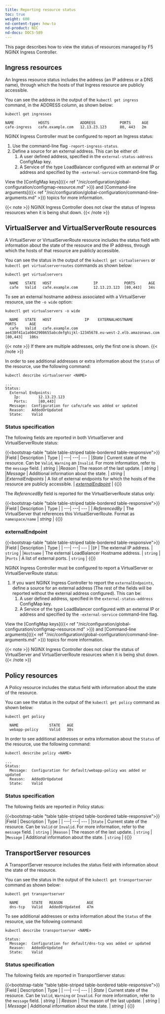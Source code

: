 ```yaml
---
title: Reporting resource status
toc: true
weight: 600
nd-content-type: how-to
nd-product: NIC
nd-docs: DOCS-589
---
```


This page describes how to view the status of resources managed by F5 NGINX Ingress Controller.

## Ingress resources

An Ingress resource status includes the address (an IP address or a DNS name), through which the hosts of that Ingress resource are publicly accessible.

You can see the address in the output of the `kubectl get ingress` command, in the ADDRESS column, as shown below:

```shell
kubectl get ingresses
```
```text
NAME           HOSTS              ADDRESS           PORTS     AGE
cafe-ingress   cafe.example.com   12.13.23.123      80, 443   2m
```

NGINX Ingress Controller must be configured to report an Ingress status:

1. Use the command-line flag `-report-ingress-status`.
1. Define a source for an external address. This can be either of:
    1. A user defined address, specified in the `external-status-address` ConfigMap key.
    1. A Service of the type LoadBalancer configured with an external IP or address and specified by the `-external-service` command-line flag.

View the [ConfigMap keys]({{< ref "/nic/configuration/global-configuration/configmap-resource.md" >}}) and [Command-line arguments]({{< ref "/nic/configuration/global-configuration/command-line-arguments.md" >}}) topics for more information.

{{< note >}} NGINX Ingress Controller does not clear the status of Ingress resources when it is being shut down. {{< /note >}}

## VirtualServer and VirtualServerRoute resources

A VirtualServer or VirtualServerRoute resource includes the status field with information about the state of the resource and the IP address, through which the hosts of that resource are publicly accessible.

You can see the status in the output of the `kubectl get virtualservers` or `kubectl get virtualserverroutes` commands as shown below:

```shell
kubectl get virtualservers
```
```text
  NAME   STATE   HOST                   IP            PORTS      AGE
  cafe   Valid   cafe.example.com       12.13.23.123  [80,443]   34s
```

To see an external hostname address associated with a VirtualServer resource, use the `-o wide` option:

```shell
kubectl get virtualservers -o wide
```
```text
  NAME   STATE   HOST               IP    EXTERNALHOSTNAME                                                         PORTS      AGE
  cafe   Valid   cafe.example.com         ae430f41a1a0042908655abcdefghijkl-12345678.eu-west-2.elb.amazonaws.com   [80,443]   106s
```

{{< note >}} If there are multiple addresses, only the first one is shown. {{< /note >}}

In order to see additional addresses or extra information about the `Status` of the resource, use the following command:

```shell
kubectl describe virtualserver <NAME>
```
```text
...
Status:
  External Endpoints:
    Ip:        12.13.23.123
    Ports:     [80,443]
  Message:  Configuration for cafe/cafe was added or updated
  Reason:   AddedOrUpdated
  State:    Valid
```

### Status specification

The following fields are reported in both VirtualServer and VirtualServerRoute status:

{{<bootstrap-table "table table-striped table-bordered table-responsive">}}
|Field | Description | Type |
| ---| ---| --- |
|*State* | Current state of the resource. Can be ``Valid``, ``Warning`` an ``Invalid``. For more information, refer to the ``message`` field. | *string* |
|*Reason* | The reason of the last update. | *string* |
|*Message* | Additional information about the state. | *string* |
|*ExternalEndpoints* | A list of external endpoints for which the hosts of the resource are publicly accessible. | *[externalEndpoint](#externalendpoint)* |
{{</bootstrap-table>}}

The *ReferencedBy* field is reported for the VirtualServerRoute status only:

{{<bootstrap-table "table table-striped table-bordered table-responsive">}}
|Field | Description | Type |
| ---| ---| --- |
| *ReferencedBy* | The VirtualServer that references this VirtualServerRoute. Format as ``namespace/name`` | *string* |
{{</bootstrap-table>}}

### externalEndpoint

{{<bootstrap-table "table table-striped table-bordered table-responsive">}}
|Field | Description | Type |
| ---| ---| --- |
|``IP`` | The external IP address. | ``string`` |
|``Hostname`` | The external LoadBalancer Hostname address. | ``string`` |
|``Ports`` | A list of external ports. | ``string`` |
{{</bootstrap-table>}}

NGINX Ingress Controller must be configured to report a VirtualServer or VirtualServerRoute status:

1. If you want NGINX Ingress Controller to report the `externalEndpoints`, define a source for an external address (The rest of the fields will be reported without the external address configured). This can be:
    1. A user defined address, specified in the `external-status-address` ConfigMap key.
    1. A Service of the type LoadBalancer configured with an external IP or address and specified by the `-external-service` command-line flag.

View the [ConfigMap keys]({{< ref "/nic/configuration/global-configuration/configmap-resource.md" >}}) and [Command-line arguments]({{< ref "/nic/configuration/global-configuration/command-line-arguments.md" >}}) topics for more information.

{{< note >}} NGINX Ingress Controller does not clear the status of VirtualServer and VirtualServerRoute resources when it is being shut down. {{< /note >}}

## Policy resources

A Policy resource includes the status field with information about the state of the resource.

You can see the status in the output of the `kubectl get policy` command as shown below:

```shell
kubectl get policy
```
```text
  NAME              STATE   AGE
  webapp-policy     Valid   30s
```

In order to see additional addresses or extra information about the `Status` of the resource, use the following command:

```shell
kubectl describe policy <NAME>
```
```text
...
Status:
  Message:  Configuration for default/webapp-policy was added or updated
  Reason:   AddedOrUpdated
  State:    Valid
```

### Status specification

The following fields are reported in Policy status:

{{<bootstrap-table "table table-striped table-bordered table-responsive">}}
|Field | Description | Type |
| ---| ---| --- |
|``State`` | Current state of the resource. Can be ``Valid`` or ``Invalid``. For more information, refer to the ``message`` field. | ``string`` |
|``Reason`` | The reason of the last update. | ``string`` |
|``Message`` | Additional information about the state. | ``string`` |
{{</bootstrap-table>}}

## TransportServer resources

A TransportServer resource includes the status field with information about the state of the resource.

You can see the status in the output of the `kubectl get transportserver` command as shown below:

```shell
kubectl get transportserver
```
```text
  NAME      STATE   REASON           AGE
  dns-tcp   Valid   AddedOrUpdated   47m
```

To see additional addresses or extra information about the `Status` of the resource, use the following command:

```shell
kubectl describe transportserver <NAME>
```
```text
Status:
  Message:  Configuration for default/dns-tcp was added or updated
  Reason:   AddedOrUpdated
  State:    Valid
```

### Status specification

The following fields are reported in TransportServer status:

{{<bootstrap-table "table table-striped table-bordered table-responsive">}}
|Field | Description | Type |
| ---| ---| --- |
| *State* | Current state of the resource. Can be ``Valid``, ``Warning`` or ``Invalid``. For more information, refer to the ``message`` field. | *string* |
| *Reason* | The reason of the last update. | *string* |
| *Message* | Additional information about the state. | *string* |
{{</bootstrap-table>}}
